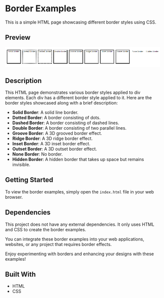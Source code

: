 # Border Examples

This is a simple HTML page showcasing different border styles using CSS.

## Preview

![Border Examples Preview](preview.png)

## Description

This HTML page demonstrates various border styles applied to div elements. Each div has a different border style applied to it. Here are the border styles showcased along with a brief description:

- **Solid Border**: A solid line border.
- **Dotted Border**: A border consisting of dots.
- **Dashed Border**: A border consisting of dashed lines.
- **Double Border**: A border consisting of two parallel lines.
- **Groove Border**: A 3D grooved border effect.
- **Ridge Border**: A 3D ridge border effect.
- **Inset Border**: A 3D inset border effect.
- **Outset Border**: A 3D outset border effect.
- **None Border**: No border.
- **Hidden Border**: A hidden border that takes up space but remains invisible.

## Getting Started

To view the border examples, simply open the `index.html` file in your web browser.

## Dependencies

This project does not have any external dependencies. It only uses HTML and CSS to create the border examples.

You can integrate these border examples into your web applications, websites, or any project that requires border effects.

Enjoy experimenting with borders and enhancing your designs with these examples!

## Built With

- HTML
- CSS
